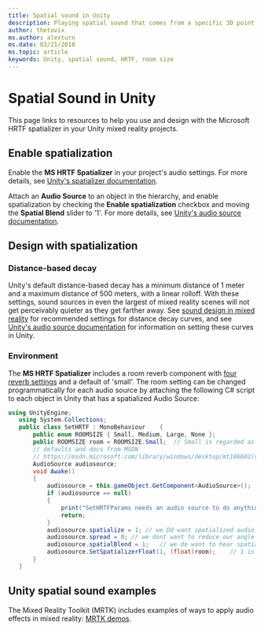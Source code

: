 ```yaml
---
title: Spatial sound in Unity
description: Playing spatial sound that comes from a specific 3D point within your Unity scene.
author: thetuvix
ms.author: alexturn
ms.date: 03/21/2018
ms.topic: article
keywords: Unity, spatial sound, HRTF, room size
---
```


# Spatial Sound in Unity

This page links to resources to help you use and design with the Microsoft HRTF spatializer in your Unity mixed reality projects.

## Enable spatialization

Enable the **MS HRTF Spatializer** in your project's audio settings. For more details, see [Unity's spatializer documentation](https://docs.unity3d.com/Manual/VRAudioSpatializer.html). 

Attach an **Audio Source** to an object in the hierarchy, and enable spatialization by checking the **Enable spatialization** checkbox and moving the **Spatial Blend** slider to '1'. For more details, see [Unity's audio source documentation](https://docs.unity3d.com/2019.3/Documentation/Manual/class-AudioSource.html). 

## Design with spatialization

### Distance-based decay
Unity's default distance-based decay has a minimum distance of 1 meter and a maximum distance of 500 meters, with a linear rolloff. With these settings, sound sources in even the largest of mixed reality scenes will not get perceivably quieter as they get farther away. See [sound design in mixed reality](spatial-sound-design.md) for recommended settings for distance decay curves, and see [Unity's audio source documentation](https://docs.unity3d.com/2019.3/Documentation/Manual/class-AudioSource.html) for information on setting these curves in Unity.

### Environment
The **MS HRTF Spatializer** includes a room reverb component with [four reverb settings](https://docs.microsoft.com/en-us/windows/win32/api/hrtfapoapi/ne-hrtfapoapi-hrtfenvironment) and a default of 'small'. The room setting can be changed programmatically for each audio source by attaching the following C# script to each object in Unity that has a spatialized Audio Source:

```cs
using UnityEngine;
   using System.Collections;
   public class SetHRTF : MonoBehaviour    {
       public enum ROOMSIZE { Small, Medium, Large, None };
       public ROOMSIZE room = ROOMSIZE.Small;  // Small is regarded as the "most average"
       // defaults and docs from MSDN
       // https://msdn.microsoft.com/library/windows/desktop/mt186602(v=vs.85).aspx
       AudioSource audiosource;
       void Awake()
       {
           audiosource = this.gameObject.GetComponent<AudioSource>();
           if (audiosource == null)
           {
               print("SetHRTFParams needs an audio source to do anything.");
               return;
           }
           audiosource.spatialize = 1; // we DO want spatialized audio
           audiosource.spread = 0; // we dont want to reduce our angle of hearing
           audiosource.spatialBlend = 1;   // we do want to hear spatialized audio
           audiosource.SetSpatializerFloat(1, (float)room);    // 1 is the roomsize param
       }
   }
```

## Unity spatial sound examples
The Mixed Reality Toolkit (MRTK) includes examples of ways to apply audio effects in mixed reality: [MRTK demos](https://github.com/microsoft/MixedRealityToolkit-Unity/tree/mrtk_release/Assets/MixedRealityToolkit.Examples/Demos/Audio).

